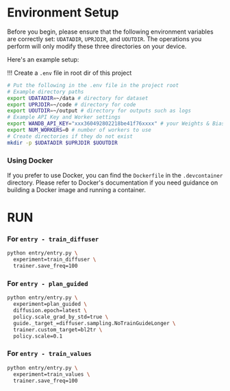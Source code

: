 # Environment Setup

Before you begin, please ensure that the following environment variables are correctly set: `UDATADIR`, `UPRJDIR`, and `UOUTDIR`. The operations you perform will only modify these three directories on your device.

Here's an example setup:

!!! Create a `.env` file in root dir of this project

```bash
# Put the following in the .env file in the project root
# Example directory paths
export UDATADIR=~/data # directory for dataset
export UPRJDIR=~/code # directory for code
export UOUTDIR=~/output # directory for outputs such as logs
# Example API Key and Worker settings
export WANDB_API_KEY="xxx360492802218be41f76xxxx" # your Weights & Biases API key
export NUM_WORKERS=0 # number of workers to use
# Create directories if they do not exist
mkdir -p $UDATADIR $UPRJDIR $UOUTDIR

```

### Using Docker

If you prefer to use Docker, you can find the `Dockerfile` in the `.devcontainer` directory. Please refer to Docker's documentation if you need guidance on building a Docker image and running a container.

# RUN

### **For `entry - train_diffuser`**

```bash
python entry/entry.py \
  experiment=train_diffuser \
  trainer.save_freq=100

```

### **For `entry - plan_guided`**

```bash
python entry/entry.py \
  experiment=plan_guided \
  diffusion.epoch=latest \
  policy.scale_grad_by_std=true \
  guide._target_=diffuser.sampling.NoTrainGuideLonger \
  trainer.custom_target=bl2tr \
  policy.scale=0.1

```

### **For `entry - train_values`**

```bash
python entry/entry.py \
  experiment=train_values \
  trainer.save_freq=100

```
